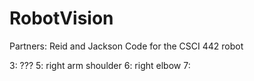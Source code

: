# RobotVision
Partners: Reid and Jackson
Code for the CSCI 442 robot

3: ???
5: right arm shoulder
6: right elbow
7:
